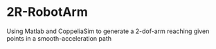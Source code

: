 # 2R-RobotArm
Using Matlab and CoppeliaSim to generate a 2-dof-arm reaching given points in a smooth-acceleration path
